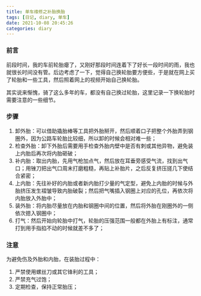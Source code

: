 ```yaml
---
title: 单车维修之补胎换胎
tags: [日记, diary, 单车]
date: 2021-10-08 20:45:26
categories: diary
---
```


### 前言

前段时间，我的车前轮胎瘪了，又刚好那段时间连着下了好长一段时间的雨，我也就很长时间没有管。后边考虑了一下，觉得自己换轮胎要方便些，于是就在网上买了轮胎和一些工具，然后照着网上的视频开始自己换轮胎。

其实说来惭愧，骑了这么多年的车，都没有自己换过轮胎，这里记录一下换轮胎时需要注意的一些细节。

### 步骤

1. 卸外胎：可以借助撬胎棒等工具把外胎掰开，然后顺着口子把整个外胎弄到钢圈外，因为公路车轮胎比较细，所以卸的时候会相对难一些；
2. 检查外胎：卸下外胎后需要用手检查外胎内壁中是否有刺或其他异物，避免装上内胎后再次将内胎砸破；
3. 补内胎：取出内胎，先用气枪加点气，然后放在耳垂旁感受气流，找到出气口；用锉刀把出气口周末打磨粗糙，再贴上补胎片，之后反复挤压搓几下使结合紧密；
4. 上内胎：先往补好的内胎或者新内胎打少量的气定型，避免上内胎的时候与外胎挤压发生褶皱导致内胎破裂；然后把气嘴插入钢圈上对应的孔位，再依次将内胎放入外胎中；
5. 装外胎：将内胎尽量放在内胎和钢圈中间的位置，然后将外胎在刚圈外的一侧依次摁入钢圈中；
6. 打气：然后开始向轮胎中打气，轮胎的压强范围一般都在外胎上有标注，通常打到用手指掐不动的时候就差不多了；

### 注意

为避免伤及外胎和内胎，在装胎过程中：

1. 严禁使用螺丝刀或其它锋利的工具；
2. 严禁充气过饱；
3. 定期检查，保持正常胎压；